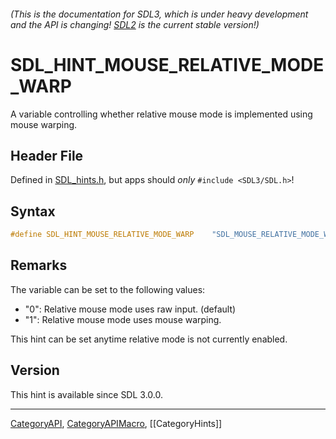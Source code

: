 ###### (This is the documentation for SDL3, which is under heavy development and the API is changing! [SDL2](https://wiki.libsdl.org/SDL2/) is the current stable version!)
# SDL_HINT_MOUSE_RELATIVE_MODE_WARP

A variable controlling whether relative mouse mode is implemented using mouse warping.

## Header File

Defined in [SDL_hints.h](https://github.com/libsdl-org/SDL/blob/main/include/SDL3/SDL_hints.h), but apps should _only_ `#include <SDL3/SDL.h>`!

## Syntax

```c
#define SDL_HINT_MOUSE_RELATIVE_MODE_WARP    "SDL_MOUSE_RELATIVE_MODE_WARP"
```

## Remarks

The variable can be set to the following values:

- "0": Relative mouse mode uses raw input. (default)
- "1": Relative mouse mode uses mouse warping.

This hint can be set anytime relative mode is not currently enabled.

## Version

This hint is available since SDL 3.0.0.

----
[CategoryAPI](CategoryAPI), [CategoryAPIMacro](CategoryAPIMacro), [[CategoryHints]]
<!-- #See the Style Guide for instructions on editing the footer. -->


